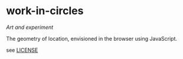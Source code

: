 # work-in-circles

*Art and experiment*

The geometry of location, envisioned in the browser using JavaScript.




see [LICENSE](LICENSE)
